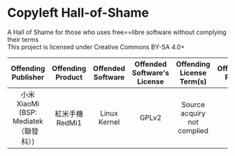 # Copyleft Hall-of-Shame
A Hall of Shame for those who uses free==libre software without complying their terms  
This project is licensed under Creative Commons BY-SA 4.0+

| Offending Publisher | Offending Product | Offended Software | Offended Software's License | Offending License Term(s) | Offending Proof | Comments |
| :-: | :-: | :-: | :-: | :-: | :-: | :-: |
| 小米<br>XiaoMi<br>(BSP: Mediatek（聯發科）) | 紅米手機<br>RedMi1 | Linux Kernel | GPLv2 | Source acquiry not complied | [\[1\]](https://github.com/MiCode/Xiaomi_Kernel_OpenSource/issues/4) | MTK Platform |
